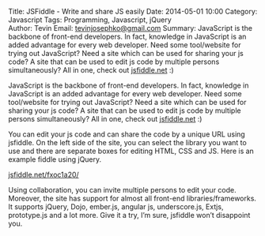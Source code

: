 Title: JSFiddle - Write and share JS easily
Date: 2014-05-01 10:00 
Category: Javascript
Tags: Programming, Javascript, jQuery  
Author: Tevin
Email:	 tevinjosephko@gmail.com
Summary: JavaScript is the backbone of front-end developers. In fact, knowledge in JavaScript is an added advantage for every web developer. Need some tool/website for trying out JavaScript? Need a site which can be used for sharing your js code? A site that can be used to edit js code by multiple persons simultaneously? All in one, check out [jsfiddle.net](http://jsfiddle.net) :)

JavaScript is the backbone of front-end developers. In fact, knowledge in JavaScript is an added advantage for every web developer. Need some tool/website for trying out JavaScript? Need a site which can be used for sharing your js code? A site that can be used to edit js code by multiple persons simultaneously? All in one, check out [jsfiddle.net](http://jsfiddle.net) :)

You can edit your js code and can share the code by a unique URL using jsfiddle. On the left side of the site, you can select the library you want to use and there are separate boxes for editing HTML, CSS and JS. Here is an example fiddle using jQuery.

[jsfiddle.net/fxoc1a20/](http://jsfiddle.net/fxoc1a20/)

Using collaboration, you can invite multiple persons to edit your code. Moreover, the site has support for almost all front-end libraries/frameworks. It supports jQuery, Dojo, ember.js, angular js, underscore.js, Extjs, prototype.js and a lot more. Give it a try, I’m sure, jsfiddle won’t disappoint you. 